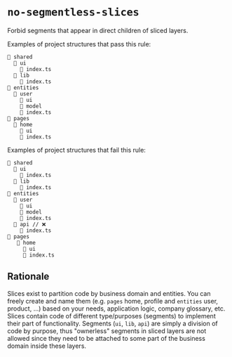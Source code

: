 # `no-segmentless-slices`

Forbid segments that appear in direct children of sliced layers.

Examples of project structures that pass this rule:

```
📂 shared
  📂 ui
    📄 index.ts
  📂 lib
    📄 index.ts
📂 entities
  📂 user
    📂 ui
    📂 model
    📄 index.ts
📂 pages
  📂 home
    📂 ui
    📄 index.ts
```

Examples of project structures that fail this rule:

```
📂 shared
  📂 ui
    📄 index.ts
  📂 lib
    📄 index.ts
📂 entities
  📂 user
    📂 ui
    📂 model
    📄 index.ts
  📂 api // ❌
    📄 index.ts
📂 pages
   📂 home
     📂 ui
     📄 index.ts
```

## Rationale

Slices exist to partition code by business domain and entities. You can freely create and name them (e.g. `pages` home, profile and `entities` user, product, ...) based on your needs, application logic, company glossary, etc. Slices contain code of different type/purposes (segments) to implement their part of functionality. Segments (`ui`, `lib`, `api`) are simply a division of code by purpose, thus "ownerless" segments in sliced layers are not allowed since they need to be attached to some part of the business domain inside these layers.
